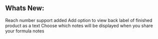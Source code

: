 Whats New:
----------------------
Reach number support added
Add option to view back label of finished product as a text
Choose which notes will be displayed when you share your formula notes
